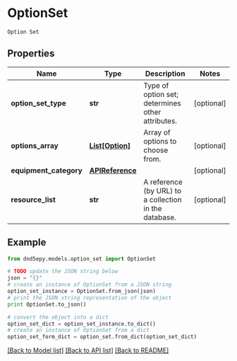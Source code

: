 # OptionSet

`Option Set` 

## Properties
Name | Type | Description | Notes
------------ | ------------- | ------------- | -------------
**option_set_type** | **str** | Type of option set; determines other attributes. | [optional] 
**options_array** | [**List[Option]**](Option.md) | Array of options to choose from. | [optional] 
**equipment_category** | [**APIReference**](APIReference.md) |  | [optional] 
**resource_list** | **str** | A reference (by URL) to a collection in the database. | [optional] 

## Example

```python
from dnd5epy.models.option_set import OptionSet

# TODO update the JSON string below
json = "{}"
# create an instance of OptionSet from a JSON string
option_set_instance = OptionSet.from_json(json)
# print the JSON string representation of the object
print OptionSet.to_json()

# convert the object into a dict
option_set_dict = option_set_instance.to_dict()
# create an instance of OptionSet from a dict
option_set_form_dict = option_set.from_dict(option_set_dict)
```
[[Back to Model list]](../README.md#documentation-for-models) [[Back to API list]](../README.md#documentation-for-api-endpoints) [[Back to README]](../README.md)


